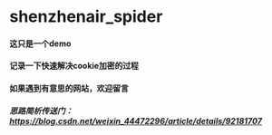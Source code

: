 # shenzhenair_spider

#### 这只是一个demo
#### 记录一下快速解决cookie加密的过程
#### 如果遇到有意思的网站，欢迎留言
##### 思路简析传送门：https://blog.csdn.net/weixin_44472296/article/details/92181707
